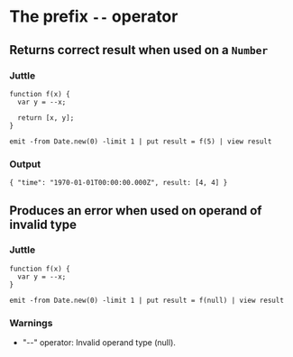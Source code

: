 # The prefix `--` operator

## Returns correct result when used on a `Number`

### Juttle

    function f(x) {
      var y = --x;

      return [x, y];
    }

    emit -from Date.new(0) -limit 1 | put result = f(5) | view result

### Output

    { "time": "1970-01-01T00:00:00.000Z", result: [4, 4] }

## Produces an error when used on operand of invalid type

### Juttle

    function f(x) {
      var y = --x;
    }

    emit -from Date.new(0) -limit 1 | put result = f(null) | view result

### Warnings

  * "--" operator: Invalid operand type (null).
